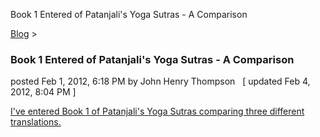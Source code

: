 Book 1 Entered of Patanjali's Yoga Sutras - A Comparison 

[Blog](../z-blog-1.md)‎ > ‎

### Book 1 Entered of Patanjali's Yoga Sutras - A Comparison

posted Feb 1, 2012, 6:18 PM by John Henry Thompson   \[ updated Feb 4, 2012, 8:04 PM \]

[I've entered Book 1 of Patanjali's Yoga Sutras comparing three different translations.](../yoga/patanjani/book-1.md)  
  

